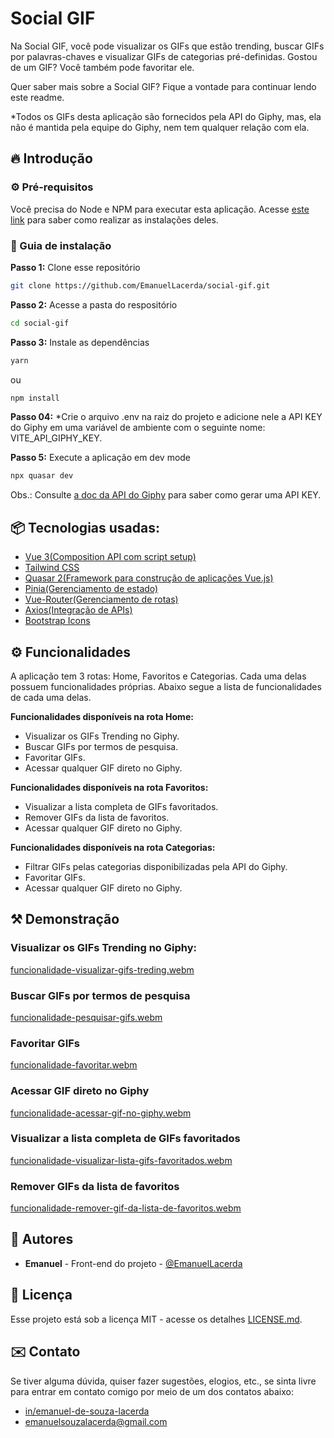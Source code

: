# Social GIF

Na Social GIF, você pode visualizar os GIFs que estão trending, buscar GIFs por palavras-chaves e visualizar GIFs de categorias pré-definidas. Gostou de um GIF? Você também pode favoritar ele.

Quer saber mais sobre a Social GIF? Fique a vontade para continuar lendo este readme.

*Todos os GIFs desta aplicação são fornecidos pela API do Giphy, mas, ela não é mantida pela equipe do Giphy, nem tem qualquer relação com ela.

## 🔥 Introdução

### ⚙️ Pré-requisitos

Você precisa do Node e NPM para executar esta aplicação. Acesse [este link](https://nodejs.org/en/download/package-manager) para saber como realizar as instalações deles.

### 🔨 Guia de instalação

**Passo 1:** Clone esse repositório

```bash
git clone https://github.com/EmanuelLacerda/social-gif.git
```

**Passo 2:** Acesse a pasta do respositório

```bash
cd social-gif
```

**Passo 3:** Instale as dependências

```bash
yarn
```

ou

```bash
npm install
```

**Passo 04:** \*Crie o arquivo .env na raiz do projeto e adicione nele a API KEY do Giphy em uma variável de ambiente com o seguinte nome: VITE_API_GIPHY_KEY.

**Passo 5:** Execute a aplicação em dev mode

```bash
npx quasar dev
```

Obs.: Consulte [a doc da API do Giphy](https://developers.giphy.com/docs/api) para saber como gerar uma API KEY.

## 📦 Tecnologias usadas:

- [Vue 3(Composition API com script setup)](https://vuejs.org/)
- [Tailwind CSS](https://tailwindcss.com/)
- [Quasar 2(Framework para construção de aplicações Vue.js)](https://quasar.dev/)
- [Pinia(Gerenciamento de estado)](https://pinia.vuejs.org/)
- [Vue-Router(Gerenciamento de rotas)](https://router.vuejs.org/)
- [Axios(Integração de APIs)](https://axios-http.com/docs/intro)
- [Bootstrap Icons](https://icons.getbootstrap.com/)

## ⚙️ Funcionalidades

A aplicação tem 3 rotas: Home, Favoritos e Categorias. Cada uma delas possuem funcionalidades próprias. Abaixo segue a lista de funcionalidades de cada uma delas.

**Funcionalidades disponíveis na rota Home:**

- Visualizar os GIFs Trending no Giphy.
- Buscar GIFs por termos de pesquisa.
- Favoritar GIFs.
- Acessar qualquer GIF direto no Giphy.

**Funcionalidades disponíveis na rota Favoritos:**

- Visualizar a lista completa de GIFs favoritados.
- Remover GIFs da lista de favoritos.
- Acessar qualquer GIF direto no Giphy.

**Funcionalidades disponíveis na rota Categorias:**

- Filtrar GIFs pelas categorias disponibilizadas pela API do Giphy.
- Favoritar GIFs.
- Acessar qualquer GIF direto no Giphy.

## ⚒️ Demonstração

### Visualizar os GIFs Trending no Giphy:

[funcionalidade-visualizar-gifs-treding.webm](https://github.com/user-attachments/assets/007f7b1f-6050-4f52-b9ba-44244efa0be9)

### Buscar GIFs por termos de pesquisa

[funcionalidade-pesquisar-gifs.webm](https://github.com/user-attachments/assets/151405c0-cc04-4578-9522-cef665f848ae)

### Favoritar GIFs

[funcionalidade-favoritar.webm](https://github.com/user-attachments/assets/e09630f9-9a8a-4219-a306-beb1d910a95d)

### Acessar GIF direto no Giphy

[funcionalidade-acessar-gif-no-giphy.webm](https://github.com/user-attachments/assets/1ec0ceb4-21b3-407e-9da8-cb069f2fee71)

### Visualizar a lista completa de GIFs favoritados

[funcionalidade-visualizar-lista-gifs-favoritados.webm](https://github.com/user-attachments/assets/e31d8c78-45c2-449c-a3e8-ee008d84b770)

### Remover GIFs da lista de favoritos

[funcionalidade-remover-gif-da-lista-de-favoritos.webm](https://github.com/user-attachments/assets/56e05a6e-2ad5-4d8f-8c29-0c3a4f719150)

## 👷 Autores

- **Emanuel** - Front-end do projeto - [@EmanuelLacerda](https://github.com/EmanuelLacerda)

## 📄 Licença

Esse projeto está sob a licença MIT - acesse os detalhes [LICENSE.md](https://github.com/EmanuelLacerda/social-gif/blob/main/LICENSE).

## ✉️ Contato

Se tiver alguma dúvida, quiser fazer sugestões, elogios, etc., se sinta livre para entrar em contato comigo por meio de um dos contatos abaixo:

- [in/emanuel-de-souza-lacerda](https://www.linkedin.com/in/emanuel-de-souza-lacerda/)
- emanuelsouzalacerda@gmail.com
